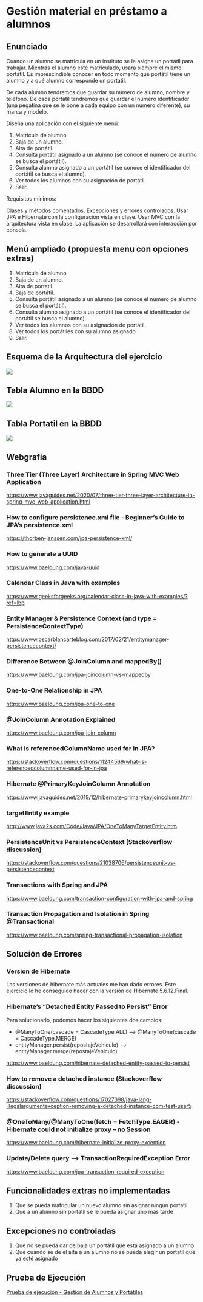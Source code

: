 # Gestión material en préstamo a alumnos



## Enunciado

Cuando un alumno se matricula en un instituto se le asigna un portátil para trabajar. Mientras el alumno esté matriculado, usará siempre el mismo portátil. 
Es imprescindible conocer en todo momento qué portátil tiene un alumno y a qué alumno corresponde un portátil.

De cada alumno tendremos que guardar su número de alumno, nombre y teléfono. De cada portátil tendremos que guardar el número identificador (una pegatina que se le pone a cada equipo con un número diferente), su marca y modelo.

Diseña una aplicación con el siguiente menú:

1. Matrícula de alumno. 
2. Baja de un alumno.
3. Alta de portátil.
4. Consulta portátil asignado a un alumno (se conoce el número de alumno se busca el portátil).
5. Consulta alumno asignado a un portátil (se conoce el identificador del portátil se busca el alumno).
6. Ver todos los alumnos con su asignación de portátil.
0. Salir.

Requisitos mínimos:

Clases y métodos comentados. 
Excepciones y errores controlados.
Usar JPA e Hibernate con la configuración vista en clase.
Usar MVC con la arquitectura vista en clase.
La aplicación se desarrollará con interacción por consola.

## Menú ampliado (propuesta menu con opciones extras)

1. Matrícula de alumno. 
2. Baja de un alumno.
3. Alta de portatil.
4. Baja de portátil.
5. Consulta portátil asignado a un alumno (se conoce el número de alumno se busca el portátil).
6. Consulta alumno asignado a un portátil (se conoce el identificador del portátil se busca el alumno).
7. Ver todos los alumnos con su asignación de portátil.
8. Ver todos los portátiles con su alumno asignado.
0. Salir.

## Esquema de la Arquitectura del ejercicio

![](./img/Esquema-Arquitectura-GestionGasolinera.jpg)

## Tabla Alumno en la BBDD

![](./img/tabla-alumno.png)

## Tabla Portatil en la BBDD

![](./img/tabla-portatil.png)

## Webgrafía

### Three Tier (Three Layer) Architecture in Spring MVC Web Application

https://www.javaguides.net/2020/07/three-tier-three-layer-architecture-in-spring-mvc-web-application.html

### How to configure persistence.xml file - Beginner’s Guide to JPA’s persistence.xml

https://thorben-janssen.com/jpa-persistence-xml/

### How to generate a UUID

https://www.baeldung.com/java-uuid

### Calendar Class in Java with examples

https://www.geeksforgeeks.org/calendar-class-in-java-with-examples/?ref=lbp

### Entity Manager & Persistence Context (and type = PersistenceContextType)

https://www.oscarblancarteblog.com/2017/02/21/entitymanager-persistencecontext/

### Difference Between @JoinColumn and mappedBy()

https://www.baeldung.com/jpa-joincolumn-vs-mappedby

### One-to-One Relationship in JPA

https://www.baeldung.com/jpa-one-to-one

### @JoinColumn Annotation Explained 

https://www.baeldung.com/jpa-join-column

### What is referencedColumnName used for in JPA? 

https://stackoverflow.com/questions/11244569/what-is-referencedcolumnname-used-for-in-jpa

### Hibernate @PrimaryKeyJoinColumn Annotation

https://www.javaguides.net/2019/12/hibernate-primarykeyjoincolumn.html

### targetEntity example

http://www.java2s.com/Code/Java/JPA/OneToManyTargetEntity.htm

### PersistenceUnit vs PersistenceContext (Stackoverflow discussion)

https://stackoverflow.com/questions/21038706/persistenceunit-vs-persistencecontext

### Transactions with Spring and JPA

https://www.baeldung.com/transaction-configuration-with-jpa-and-spring

### Transaction Propagation and Isolation in Spring @Transactional

https://www.baeldung.com/spring-transactional-propagation-isolation

## Solución de Errores

### Versión de Hibernate

Las versiones de hibernate más actuales me han dado errores.
Este ejercicio lo he conseguido hacer con la versión de Hibernate 5.6.12.Final.

### Hibernate’s “Detached Entity Passed to Persist” Error

Para solucionarlo, podemos hacer los siguientes dos cambios:

- @ManyToOne(cascade = CascadeType.ALL)	   -->	@ManyToOne(cascade = CascadeType.MERGE)
- entityManager.persist(repostajeVehiculo) -->  entityManager.merge(repostajeVehiculo)
  
https://www.baeldung.com/hibernate-detached-entity-passed-to-persist

### How to remove a detached instance (Stackoverflow discussion)

https://stackoverflow.com/questions/17027398/java-lang-illegalargumentexception-removing-a-detached-instance-com-test-user5

### @OneToMany/@ManyToOne(fetch = FetchType.EAGER) - Hibernate could not initialize proxy – no Session

https://www.baeldung.com/hibernate-initialize-proxy-exception

### Update/Delete query --> TransactionRequiredException Error

https://www.baeldung.com/jpa-transaction-required-exception

## Funcionalidades extras no implementadas

1. Que se pueda matricular un nuevo alumno sin asignar ningún portatil
2. Que a un alumno sin portatil se le pueda asignar uno más tarde

## Excepciones no controladas

1. Que no se pueda dar de baja un portátil que está asignado a un alumno
2. Que cuando se de el alta a un alumno no se pueda elegir un portatil que ya esté asignado

## Prueba de Ejecución

[Prueba de ejecución - Gestión de Alumnos y Portátiles](https://user-images.githubusercontent.com/80839621/226211189-dffc9e9e-7407-4cdb-9fc4-1b5a8ee23844.mp4)
